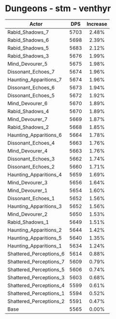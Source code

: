 # Dungeons - stm - venthyr
| Actor | DPS | Increase |
|---|:---:|:---:|
|Rabid_Shadows_7|5703|2.48%|
|Rabid_Shadows_6|5698|2.39%|
|Rabid_Shadows_5|5683|2.12%|
|Rabid_Shadows_3|5676|1.99%|
|Mind_Devourer_5|5675|1.98%|
|Dissonant_Echoes_7|5674|1.96%|
|Haunting_Apparitions_7|5674|1.96%|
|Dissonant_Echoes_6|5673|1.94%|
|Dissonant_Echoes_5|5672|1.92%|
|Mind_Devourer_6|5670|1.89%|
|Rabid_Shadows_4|5670|1.89%|
|Mind_Devourer_7|5669|1.87%|
|Rabid_Shadows_2|5668|1.85%|
|Haunting_Apparitions_6|5664|1.78%|
|Dissonant_Echoes_4|5663|1.76%|
|Mind_Devourer_4|5663|1.76%|
|Dissonant_Echoes_3|5662|1.74%|
|Dissonant_Echoes_2|5660|1.71%|
|Haunting_Apparitions_4|5659|1.69%|
|Mind_Devourer_3|5656|1.64%|
|Mind_Devourer_1|5654|1.60%|
|Dissonant_Echoes_1|5652|1.56%|
|Haunting_Apparitions_3|5652|1.56%|
|Mind_Devourer_2|5650|1.53%|
|Rabid_Shadows_1|5649|1.51%|
|Haunting_Apparitions_2|5644|1.42%|
|Haunting_Apparitions_5|5640|1.35%|
|Haunting_Apparitions_1|5634|1.24%|
|Shattered_Perceptions_6|5614|0.88%|
|Shattered_Perceptions_7|5609|0.79%|
|Shattered_Perceptions_5|5606|0.74%|
|Shattered_Perceptions_3|5603|0.68%|
|Shattered_Perceptions_4|5599|0.61%|
|Shattered_Perceptions_1|5594|0.52%|
|Shattered_Perceptions_2|5591|0.47%|
|Base|5565|0.00%|
